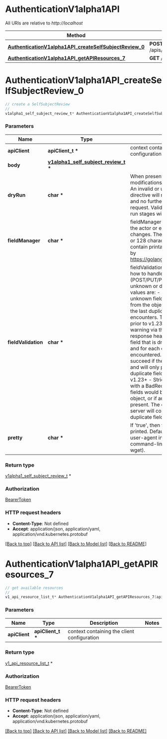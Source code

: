 # AuthenticationV1alpha1API

All URIs are relative to *http://localhost*

Method | HTTP request | Description
------------- | ------------- | -------------
[**AuthenticationV1alpha1API_createSelfSubjectReview_0**](AuthenticationV1alpha1API.md#AuthenticationV1alpha1API_createSelfSubjectReview_0) | **POST** /apis/authentication.k8s.io/v1alpha1/selfsubjectreviews | 
[**AuthenticationV1alpha1API_getAPIResources_7**](AuthenticationV1alpha1API.md#AuthenticationV1alpha1API_getAPIResources_7) | **GET** /apis/authentication.k8s.io/v1alpha1/ | 


# **AuthenticationV1alpha1API_createSelfSubjectReview_0**
```c
// create a SelfSubjectReview
//
v1alpha1_self_subject_review_t* AuthenticationV1alpha1API_createSelfSubjectReview_0(apiClient_t *apiClient, v1alpha1_self_subject_review_t *body, char *dryRun, char *fieldManager, char *fieldValidation, char *pretty);
```

### Parameters
Name | Type | Description  | Notes
------------- | ------------- | ------------- | -------------
**apiClient** | **apiClient_t \*** | context containing the client configuration |
**body** | **[v1alpha1_self_subject_review_t](v1alpha1_self_subject_review.md) \*** |  | 
**dryRun** | **char \*** | When present, indicates that modifications should not be persisted. An invalid or unrecognized dryRun directive will result in an error response and no further processing of the request. Valid values are: - All: all dry run stages will be processed | [optional] 
**fieldManager** | **char \*** | fieldManager is a name associated with the actor or entity that is making these changes. The value must be less than or 128 characters long, and only contain printable characters, as defined by https://golang.org/pkg/unicode/#IsPrint. | [optional] 
**fieldValidation** | **char \*** | fieldValidation instructs the server on how to handle objects in the request (POST/PUT/PATCH) containing unknown or duplicate fields. Valid values are: - Ignore: This will ignore any unknown fields that are silently dropped from the object, and will ignore all but the last duplicate field that the decoder encounters. This is the default behavior prior to v1.23. - Warn: This will send a warning via the standard warning response header for each unknown field that is dropped from the object, and for each duplicate field that is encountered. The request will still succeed if there are no other errors, and will only persist the last of any duplicate fields. This is the default in v1.23+ - Strict: This will fail the request with a BadRequest error if any unknown fields would be dropped from the object, or if any duplicate fields are present. The error returned from the server will contain all unknown and duplicate fields encountered. | [optional] 
**pretty** | **char \*** | If &#39;true&#39;, then the output is pretty printed. Defaults to &#39;false&#39; unless the user-agent indicates a browser or command-line HTTP tool (curl and wget). | [optional] 

### Return type

[v1alpha1_self_subject_review_t](v1alpha1_self_subject_review.md) *


### Authorization

[BearerToken](../README.md#BearerToken)

### HTTP request headers

 - **Content-Type**: Not defined
 - **Accept**: application/json, application/yaml, application/vnd.kubernetes.protobuf

[[Back to top]](#) [[Back to API list]](../README.md#documentation-for-api-endpoints) [[Back to Model list]](../README.md#documentation-for-models) [[Back to README]](../README.md)

# **AuthenticationV1alpha1API_getAPIResources_7**
```c
// get available resources
//
v1_api_resource_list_t* AuthenticationV1alpha1API_getAPIResources_7(apiClient_t *apiClient);
```

### Parameters
Name | Type | Description  | Notes
------------- | ------------- | ------------- | -------------
**apiClient** | **apiClient_t \*** | context containing the client configuration |

### Return type

[v1_api_resource_list_t](v1_api_resource_list.md) *


### Authorization

[BearerToken](../README.md#BearerToken)

### HTTP request headers

 - **Content-Type**: Not defined
 - **Accept**: application/json, application/yaml, application/vnd.kubernetes.protobuf

[[Back to top]](#) [[Back to API list]](../README.md#documentation-for-api-endpoints) [[Back to Model list]](../README.md#documentation-for-models) [[Back to README]](../README.md)


